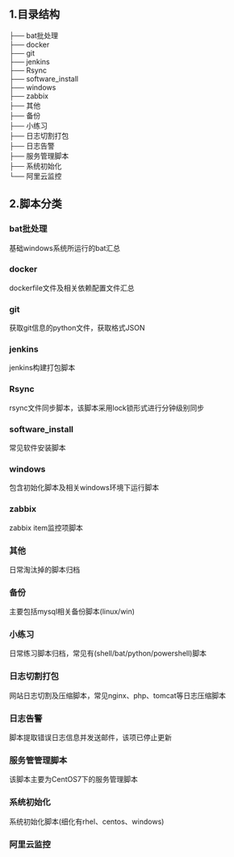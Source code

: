 ## 1.目录结构

├── bat批处理  
├── docker  
├── git  
├── jenkins  
├── Rsync    
├── software_install  
├── windows  
├── zabbix  
├── 其他  
├── 备份  
├── 小练习  
├── 日志切割打包  
├── 日志告警  
├── 服务管理脚本  
├── 系统初始化  
└── 阿里云监控  

## 2.脚本分类

### bat批处理

基础windows系统所运行的bat汇总

### docker

dockerfile文件及相关依赖配置文件汇总

### git

获取git信息的python文件，获取格式JSON

### jenkins

jenkins构建打包脚本

### Rsync

rsync文件同步脚本，该脚本采用lock锁形式进行分钟级别同步

### software_install

常见软件安装脚本

### windows

包含初始化脚本及相关windows环境下运行脚本

### zabbix

zabbix item监控项脚本

### 其他

日常淘汰掉的脚本归档

### 备份

主要包括mysql相关备份脚本(linux/win)

### 小练习

日常练习脚本归档，常见有(shell/bat/python/powershell)脚本

### 日志切割打包

网站日志切割及压缩脚本，常见nginx、php、tomcat等日志压缩脚本

### 日志告警

脚本提取错误日志信息并发送邮件，该项已停止更新

### 服务管管理脚本

该脚本主要为CentOS7下的服务管理脚本

### 系统初始化

系统初始化脚本(细化有rhel、centos、windows)

### 阿里云监控

```

```



